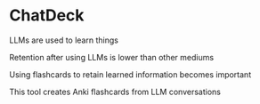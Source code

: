 # ChatDeck

LLMs are used to learn things

Retention after using LLMs is lower than other mediums

Using flashcards to retain learned information becomes important

This tool creates Anki flashcards from LLM conversations
